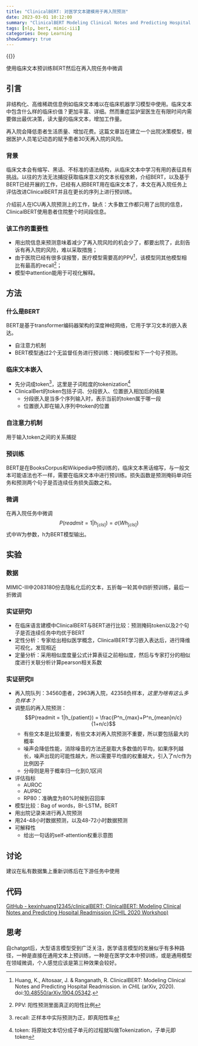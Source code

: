 ```yaml
---
title: "ClinicalBERT: 对医学文本建模用于再入院预测"
date: 2023-03-01 10:12:00
summary: "ClinicalBERT Modeling Clinical Notes and Predicting Hospital Readmission论文解读"
tags: [nlp, bert, mimic-iii]
categories: Deep Learning
showSummary: true
---
```


{{<katex>}}

使用临床文本预训练BERT然后在再入院任务中微调

## 引言
非结构化、高维稀疏信息例如临床文本难以在临床机器学习模型中使用。临床文本中包含什么样的临床价值？更加丰富、详细。然而重症监护室医生在有限时间内需要做出最优决策，读大量的临床文本，增加工作量。

再入院会降低患者生活质量、增加花费。这篇文章旨在建立一个出院决策模型，根据医护人员笔记动态的赋予患者30天再入院的风险。

### 背景
临床文本会有缩写、黑话、不标准的语法结构，从临床文本中学习有用的表征具有挑战。以往的方法无法捕捉获取临床意义的文本长程依赖，介绍BERT，以及基于BERT已经开展的工作，已经有人把BERT用在临床文本了，本文在再入院任务上评估改进ClinicalBERT并且在更长的序列上进行预训练。

介绍前人在ICU再入院预测上的工作，缺点：大多数工作都只用了出院的信息，ClinicalBERT使用患者住院整个时间段信息。

### 该工作的重要性
- 用出院信息来预测意味着减少了再入院风险的机会少了，都要出院了，此刻告诉有再入院的风险，难以采取措施；
- 由于医院已经有很多误报警，医疗模型需要高的PPV[^1]，该模型同其他模型相比有最高的recall[^2]；
- 模型中attention能用于可视化解释。

## 方法 
### 什么是BERT
BERT是基于transformer编码器架构的深度神经网络，它用于学习文本的嵌入表达。
- 自注意力机制
- BERT模型通过2个无监督任务进行预训练：掩码模型和下一个句子预测。

### 临床文本嵌入
- 先分词成token[^3]，这里是子词粒度的tokenization[^4]
- ClinicalBert的token包括子词、分段嵌入、位置嵌入相加后的结果
	- 分段嵌入是当多个序列输入时，表示当前的token属于哪一段
	- 位置嵌入即在输入序列中token的位置

### 自注意力机制
用于输入token之间的关系捕捉

### 预训练
BERT是在BooksCorpus和Wikipedia中预训练的，临床文本黑话缩写，与一般文本可能语法也不一样，需要在临床文本中进行预训练。损失函数是预测掩码单词任务和预测两个句子是否连续任务损失函数之和。

### 微调
在再入院任务中微调
$$P(readmit = 1 | h_{[cls]}) = \sigma(Wh_{[cls]})$$
式中W为参数，h为BERT模型输出。

## 实验
### 数据
MIMIC-III中2083180份去隐私化后的文本，五折每一轮其中四折预训练，最后一折微调

### 实证研究I
- 在临床语言建模中ClinicalBERT与BERT进行比较：预测掩码token以及2个句子是否连续任务中均优于BERT
- 定性分析：专家给出相似医学概念，ClinicalBERT学习嵌入表达后，进行降维可视化，发现相近
- 定量分析：采用相似度度量公式计算表征之前相似度，然后与专家打分的相似度进行关联分析计算pearson相关系数

### 实证研究II
- 再入院队列：34560患者，2963再入院，42358负样本，*这里为啥有这么多负样本？*
- 调整后的再入院预测：
  $$P(readmit = 1|h_{patient}) = \frac{P^n_{max}+P^n_{mean}n/c}{1+n/c}$$
	- 有些文本是比较重要，有些文本对再入院预测不重要，所以要包括最大的概率
	- 噪声会降低性能，消除噪音的方法还是取大多数值的平均，如果序列越长，噪声出现的可能性越大，所以需要平均值的权重越大，引入了n/c作为比例因子
	- 分母则是用于概率归一化到0,1区间
- 评估指标
	- AUROC
	- AUPRC
	- RP80：准确度为80%时候到召回率
- 模型比较：Bag of words，BI-LSTM，BERT
- 用出院记录来进行再入院预测
- 用24-48小时数据预测，以及48-72小时数据预测
- 可解释性
	- 给出一句话的self-attention权重示意图

## 讨论
建议在私有数据集上重新训练后在下游任务中使用

## 代码
[GitHub - kexinhuang12345/clinicalBERT: ClinicalBERT: Modeling Clinical Notes and Predicting Hospital Readmission (CHIL 2020 Workshop)](https://github.com/kexinhuang12345/clinicalBERT)

## 思考
自chatgpt后，大型语言模型受到广泛关注，医学语言模型的发展似乎有多种路径，一种是直接在通用文本上预训练，一种是在医学文本中预训练，或是通用模型在领域微调，个人感觉应该是第三种效果会较好。

[^1]: Huang, K., Altosaar, J. & Ranganath, R. ClinicalBERT: Modeling Clinical Notes and Predicting Hospital Readmission. in _CHIL_ (arXiv, 2020). doi:[10.48550/arXiv.1904.05342](https://doi.org/10.48550/arXiv.1904.05342).
[^2]: PPV: 阳性预测里面真正的阳性比例 
[^3]: recall: 正样本中实际预测为正，即真阳性率
[^4]: token: 将原始文本切分成子单元的过程就叫做Tokenization，子单元即token
[^5]: [NLP中的Tokenization - 知乎](https://zhuanlan.zhihu.com/p/444774532?utm_id=0)
